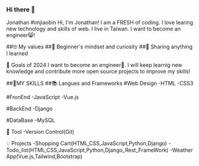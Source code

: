 ### Hi there 👋

Jonathan #imjiaobin
Hi, I'm Jonathan! I am a FRESH of coding. I love learing new technology and skills of web. I live in Taiwan. I want to become an engineer😸!

##🤓 My values
##🍏 Beginner's mindset and curiosity
##🙌 Sharing anything I learned

🔭 Goals of 2024
I want to become an engineer💪. I will keep learnig new knowledge and contribute more open source projects to improve my skills!

##🧠MY SKILLS
##📚 Langues and Frameworks
#Web Design
-HTML
-CSS3

#FronEnd
-JavaScript
-Vue.js

#BackEnd
-Django

#DataBase
-MySQL

🔧 Tool
-Version Control(Git)

💡 Projects
-Shopping Cart(HTML,CSS,JavaScript,Python,Django)
-Todo_list(HTML,CSS,JavaScript,Python,Django_Rest_FrameWork)
-Weather App(Vue.js,Tailwind,Bootstrap)
